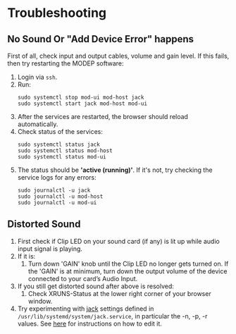 # Troubleshooting

## No Sound Or "Add Device Error" happens

First of all, check input and output cables, volume and gain level.
If this fails, then try restarting the MODEP software:

1. Login via `ssh`.
1. Run:
    ```
    sudo systemctl stop mod-ui mod-host jack
    sudo systemctl start jack mod-host mod-ui
    ```
1. After the services are restarted, the browser should reload automatically.
1. Check status of the services:
    ```
    sudo systemctl status jack
    sudo systemctl status mod-host
    sudo systemctl status mod-ui
    ```
1. The status should be **'active (running)'**. If it's not, try checking the service logs for any errors:
    ```
    sudo journalctl -u jack
    sudo journalctl -u mod-host
    sudo journalctl -u mod-ui
    ```

## Distorted Sound
1. First check if Clip LED on your sound card (if any) is lit up while audio input signal is playing.
1. If it is:
    1. Turn down 'GAIN' knob until the Clip LED no longer gets turned on. If the 'GAIN' is at minimum, turn down the output volume of the device connected to your card’s Audio Input.
1. If you still get distorted sound after above is resolved:
    1. Check XRUNS-Status at the lower right corner of your browser window.
1. Try experimenting with [jack](advanced/#advanced-audio-configuration) settings defined in `/usr/lib/systemd/system/jack.service`, in particular the -n, -p, -r values. See [here](faq.md#editing-modep-configuration-files) for instructions on how to edit it.